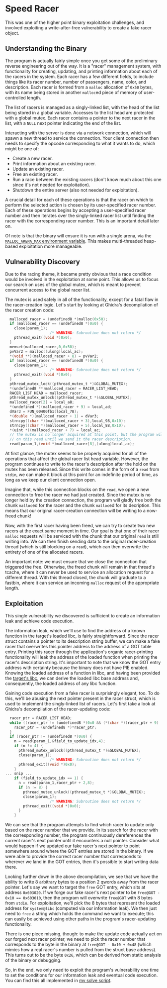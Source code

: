 # Speed Racer

This was one of the higher point binary exploitation challenges, and involved exploiting a write-after-free vulnerability to create a fake racer object.

## Understanding the Binary

The program is actually fairly simple once you get some of the preliminary reverse engineering out of the way. It is a "racer" management system, with functionality for creating, updating, and printing information about each of the racers in the system. Each racer has a few different fields, to include things like its racer number, number of passengers, name, color, and description. Each racer is formed from a `malloc` allocation of `0x50` bytes, with its name being stored in another `malloc`ed piece of memory of user-controlled length.

The list of racers is managed as a singly-linked list, with the head of the list being stored in a global variable. Accesses to the list head are protected with a global mutex. Each racer contains a pointer to the next racer in the list, with a `NULL` next pointer indicating the end of the list.

Interacting with the server is done via a network connection, which will spawn a new thread to service the connection. Your client connection then needs to specify the opcode corresponding to what it wants to do, which might be one of:

* Create a new racer.
* Print information about an existing racer.
* Update an existing racer.
* Free an existing racer.
* Run a race between the existing racers (don't know much about this one since it's not needed for exploitation).
* Shutdown the entire server (also not needed for exploitation).

A crucial detail for each of these operations is that the racer on which to perform the selected action is chosen by its user-specified racer number. Each of these operations begins by accepting a user-specified racer number and then iterates over the singly-linked racer list until finding the racer with the corresponding racer number. This is an important detail later on.

Of note is that the binary will ensure it is run with a single arena, via the [`MALLOC_ARENA_MAX` environment variable](https://devcenter.heroku.com/articles/tuning-glibc-memory-behavior). This makes multi-threaded heap-based exploitation more manageable.

## Vulnerability Discovery

Due to the racing theme, it became pretty obvious that a race condition would be involved in the exploitation at some point. This allows us to focus our search on uses of the global mutex, which is meant to prevent concurrent access to the global racer list.

The mutex is used safely in all of the functionality, except for a fatal flaw in the racer-creation logic. Let's start by looking at Ghidra's decompilation of the racer creation code:

```c
  malloced_racer = (undefined8 *)malloc(0x50);
  if (malloced_racer == (undefined8 *)0x0) {
    close(param_1);
                    /* WARNING: Subroutine does not return */
    pthread_exit((void *)0x0);
  }
  memset(malloced_racer,0,0x50);
  pvVar2 = malloc((ulong)local_ac);
  *(void **)(malloced_racer + 8) = pvVar2;
  if (malloced_racer == (undefined8 *)0x0) {
    close(param_1);
                    /* WARNING: Subroutine does not return */
    pthread_exit((void *)0x0);
  }
  pthread_mutex_lock((pthread_mutex_t *)&GLOBAL_MUTEX);
  *(undefined8 **)malloced_racer = RACER_LIST_HEAD;
  RACER_LIST_HEAD = malloced_racer;
  pthread_mutex_unlock((pthread_mutex_t *)&GLOBAL_MUTEX);
  malloced_racer[2] = local_a8;
  *(undefined *)(malloced_racer + 9) = local_ad;
  dVar3 = FUN_00400fb1(local_78);
  *(double *)(malloced_racer + 1) = dVar3;
  strncpy((char *)(malloced_racer + 3),local_98,0x10);
  strncpy((char *)(malloced_racer + 5),local_88,0x10);
  *(uint *)(malloced_racer + 7) = local_ac;
  // The mutex is no longer acquired at this point, but the program will block
  // on this read until we send it the racer description.
  read(param_1,(void *)malloced_racer[8],(ulong)local_ac);
```

At first glance, the mutex seems to be properly acquired for all of the operations that affect the global racer list head variable. However, the program continues to write to the racer's description after the hold on the mutex has been released. Since this write comes in the form of a `read` from `stdin`, we can make it block at this point for an indefinite period of time, as long as we keep our client connection open.

Imagine that, while this connection blocks on the `read`, we open a new connection to free the racer we had just created. Since the mutex is no longer held by the creation connection, the program will gladly free both the chunk `malloc`ed for the racer and the chunk `malloc`ed for its decription. This means that our original racer-creation connection will be writing to a now-freed chunk!

Now, with the first racer having been freed, we can try to create two new racers at the exact same moment in time. Our goal is that one of their racer `malloc` requests will be serviced with the chunk that our original `read` is still writing into. We can then finish sending data to the original racer-creation thread (which is still blocking on a `read`), which can then overwrite the entirety of one of the allocated racers.

An important note: we must ensure that we close the connection that triggered the free. Otherwise, the freed chunk will remain in that thread's tcache, where it can never be used to service an allocation request for a different thread. With this thread closed, the chunk will graduate to a fastbin, where it can service an incoming `malloc` request of the appropriate length.

## Exploitation

This single vulnerability we discovered is sufficient to create an information leak and achieve code execution.

The information leak, which we'll use to find the address of a known function in the target's loaded libc, is fairly straightforward. Since the racer struct contains a pointer to its description string buffer, we can make a fake racer that overwrites this pointer address to the address of a GOT table entry. Printing this racer through the application's organic racer-printing functionality will leak the address of the loaded function when printing the racer's description string. It's important to note that we know the GOT entry address with certainty because the binary does not have PIE enabled. Knowing the loaded address of a function in libc, and having been provided the [target's libc](./libc.so), we can derive the loaded libc base address and, consequently, the loaded address of any libc function.

Gaining code execution from a fake racer is surprisingly elegant, too. To do this, we'll be abusing the next pointer present in the racer struct, which is used to implement the singly-linked list of racers. Let's first take a look at Ghidra's decompilation of the racer-updating code:

```c
  racer_ptr = RACER_LIST_HEAD;
  while ((racer_ptr != (undefined8 *)0x0 && (*(char *)(racer_ptr + 9) != idx_to_update))) {
    racer_ptr = (undefined8 *)*racer_ptr;
  }
  if (racer_ptr != (undefined8 *)0x0) {
    n = read(param_1,&field_to_update_idx,4);
    if (n != 4) {
      pthread_mutex_unlock((pthread_mutex_t *)&GLOBAL_MUTEX);
      close(param_1);
                    /* WARNING: Subroutine does not return */
      pthread_exit((void *)0x0);
    }
... snip ...
    if (field_to_update_idx == 1) {
      n = read(param_1,racer_ptr + 2,8);
      if (n != 8) {
        pthread_mutex_unlock((pthread_mutex_t *)&GLOBAL_MUTEX);
        close(param_1);
                    /* WARNING: Subroutine does not return */
        pthread_exit((void *)0x0);
      }
    }
```

We can see that the program attempts to find which racer to update only based on the racer number that we provide. In its search for the racer with the corresponding number, the program continuously dereferences the current racer's next pointer until it encounters a null pointer. Consider what would happen if we updated our fake racer's next pointer to point somewhere around where the GOT entries are stored in the binary. If we were able to provide the correct racer number that corresponds to wherever we land in the GOT entries, then it's possible to start writing data there.

Looking further down in the above decompilation, we see that we have the ability to write 8 arbitrary bytes to a position 2 qwords away from the racer pointer. Let's say we want to target the `free` GOT entry, which sits at address `0x603020`. If we forge our fake racer's next pointer to be `free@GOT - 0x10 == 0x603010`, then the program will overwrite `free@GOT` with 8 bytes from `stdin`. For exploitation, we'll pick the 8 bytes that represent the loaded address for `system@libc` (computed via our information leak). We then just need to `free` a string which holds the command we want to execute; this can easily be achieved using other paths in the program's racer-updating functionality.

There is one piece missing, though: to make the update code actually act on our forged next racer pointer, we need to pick the racer number that corresponds to the byte in the binary at `free@GOT - 0x10 + 0x48` (which mimics how a real racer's number is pulled from the struct base address). This turns out to be the byte `0x26`, which can be derived from static analysis of the binary or debugging.

So, in the end, we only need to exploit the program's vulnerability one time to set the conditions for our information leak and eventual code execution. You can find this all implemented in [my solve script](./solve.py).

